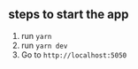 ## steps to start the app

1. run <code>yarn</code>
2. run <code>yarn dev</code>
3. Go to <code>http://localhost:5050</code>
